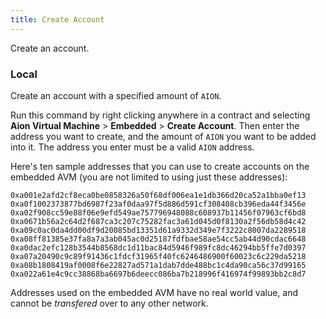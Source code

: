 ```yaml
---
title: Create Account
---
```


Create an account.

### Local

Create an account with a specified amount of `AION`.

Run this command by right clicking anywhere in a contract and selecting **Aion Virtual Machine** > **Embedded** > **Create Account**. Then enter the address you want to create, and the amount of `AION` you want to be added into it. The address you enter must be a valid `AION` address.

Here's ten sample addresses that you can use to create accounts on the embedded AVM (you are not limited to using just these addresses):

```text
0xa001e2afd2cf8eca0be0858326a50f68df006ea1e1db366d20ca52a1bba0ef13
0xa0f1002373877bd6987f23af0daa97f5d886d591cf308408cb396eda44f3456e
0xa02f908cc59e88f06e9efd549ae757796948088c608937b11456f07963cf6bd8
0xa0671b56a2c64d2f687ca3c207c75282fac3a61d045d0f8130a2f56db58d4c42
0xa09c0ac0da4dd00df9d20085bd13351d61a9332d349e7f3222c8007da2289518
0xa08ff81385e37fa8a7a3ab045ac0d25187fdfbae58ae54cc5ab44d90cdac6648
0xa0dac2efc128b3544b8568dc1d11bac84d5946f989fc8dc46294bb5ffe7d0397
0xa07a20490c9c89f91436c1fdcf31965f40fc6246486900f60023c6c229da5218
0xa08b1808419af0008f6e22827ad571a1dab7dde488bc1c4da90ca56c37d99165
0xa022a61e4c9cc38868ba6697b6deecc086ba7b218996f416974f99893bb2c8d7
```

Addresses used on the embedded AVM have no real world value, and cannot be _transfered_ over to any other network.
